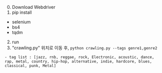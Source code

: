 0. Download Webdriver
1. pip install
  - selenium
  - bs4
  - tqdm

2. run
  1. "crawling.py" 위치로 이동 후,
`python crawling.py --tags genre1,genre2`



    - tag list : [jazz, rnb, reggae, rock, Electronic, acoustic, dance, rap, metal, country, hip-hop, alternative, indie, hardcore, blues, classical, punk, Metal]
